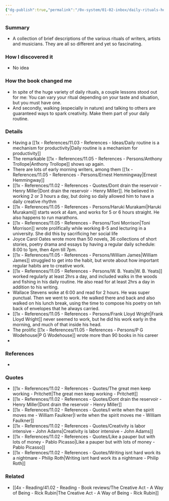 ```yaml
---
{"dg-publish":true,"permalink":"/0x-system/01-02-inbox/daily-rituals-how-artists-work-by-mason-currey/","title":"Daily Rituals How Artists Work by Mason Currey","dgShowBacklinks":false}
---
```



### Summary
- A collection of brief descriptions of the various rituals of writers, artists and musicians. They are all so different and yet so fascinating.

### How I discovered it
- No idea

### How the book changed me
- In spite of the huge variety of daily rituals, a couple lessons stood out for me: You can vary your ritual depending on your taste and situation, but you must have one. 
- And secondly, walking (especially in nature) and talking to others are guaranteed ways to spark creativity. Make them part of your daily routine.

### Details
- Having a [[1x - References/11.03 - References - Ideas/Daily routine is a mechanism for productivity\|Daily routine is a mechanism for productivity]]
- The remarkable [[1x - References/11.05 - References - Persons/Anthony Trollope\|Anthony Trollope]] shows up again.
- There are lots of early morning writers, among them [[1x - References/11.05 - References - Persons/Ernest Hemmingway\|Ernest Hemmingway]]
- [[1x - References/11.02 - References - Quotes/Dont drain the reservoir - Henry Miller\|Dont drain the reservoir - Henry Miller]]. He believed in working 2 or 3 hours a day, but doing so daily allowed him to have a daily creative rhythm
- [[1x - References/11.05 - References - Persons/Haruki Murakami\|Haruki Murakami]] starts work at 4am, and works for 5 or 6 hours straight. He also happens to run marathons.
- [[1x - References/11.05 - References - Persons/Toni Morrison\|Toni Morrison]] wrote prolifically while working 8-5 and lecturing in a university. She did this by sacrificing her social life
- Joyce Carol Oates wrote more than 50 novels, 36 collections of short stories, poetry drama and essays by having a regular daily schedule: 8:00 to 1pm, then 4pm till 7pm.
- [[1x - References/11.05 - References - Persons/William James\|William James]] struggled to get into the habit, but wrote about how important regular habits are to creative work.
- [[1x - References/11.05 - References - Persons/W. B. Yeats\|W. B. Yeats]] worked regularly at least 2hrs a day, and included walks in the woods and fishing in his daily routine. He also read for at least 2hrs a day in addition to his writing.
- Wallace Stevens woke at 6:00 and read for 2 hours. He was super punctual. Then we went to work. He walked there and back and also walked on his lunch break, using the time to compose his poetry on teh back of envelopes that he always carried.
- [[1x - References/11.05 - References - Persons/Frank Lloyd Wright\|Frank Lloyd Wright]] never seemed to work, but he did his work early in the morning, and much of that inside his head.
- The prolific [[1x - References/11.05 - References - Persons/P G Wodehouse\|P G Wodehouse]] wrote more than 90 books in his career
- 

### References
- 

### Quotes
- [[1x - References/11.02 - References - Quotes/The great men keep working - Pritchett\|The great men keep working - Pritchett]]
- [[1x - References/11.02 - References - Quotes/Dont drain the reservoir - Henry Miller\|Dont drain the reservoir - Henry Miller]]
- [[1x - References/11.02 - References - Quotes/I write when the spirit moves me - William Faulkner\|I write when the spirit moves me - William Faulkner]]
- [[1x - References/11.02 - References - Quotes/Creativity is labor intensive - John Adams\|Creativity is labor intensive - John Adams]]
- [[1x - References/11.02 - References - Quotes/Like a pauper but with lots of money - Pablo Picasso\|Like a pauper but with lots of money - Pablo Picasso]]
- [[1x - References/11.02 - References - Quotes/Writing isnt hard work its a nightmare - Philip Roth\|Writing isnt hard work its a nightmare - Philip Roth]]

### Related
- [[4x - Reading/41.02 - Reading - Book reviews/The Creative Act - A Way of Being - Rick Rubin\|The Creative Act - A Way of Being - Rick Rubin]]